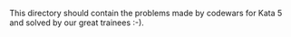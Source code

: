 This directory should contain the problems made by codewars for Kata 5 and solved by our great trainees :-).
